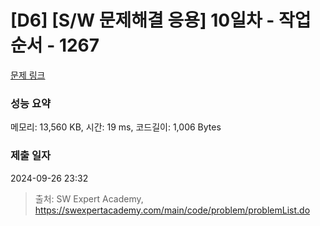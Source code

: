 # [D6] [S/W 문제해결 응용] 10일차 - 작업순서 - 1267 

[문제 링크](https://swexpertacademy.com/main/code/problem/problemDetail.do?contestProbId=AV18TrIqIwUCFAZN) 

### 성능 요약

메모리: 13,560 KB, 시간: 19 ms, 코드길이: 1,006 Bytes

### 제출 일자

2024-09-26 23:32



> 출처: SW Expert Academy, https://swexpertacademy.com/main/code/problem/problemList.do